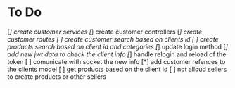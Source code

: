 # To Do

[*] create customer services
[*] create customer controllers
[*] create customer routes
[ ] create customer search based on clients id
[ ] create products search based on client id and categories
[*] update login method
[*] add new jwt data to check the client info
[*] handle relogin and reload of the token
[ ] comunicate with socket the new info
[*] add customer refences to the clients model
[ ] get products based on the client id
[ ] not alloud sellers to create products or other sellers
